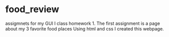 # food_review
assigmnets for my GUI I class homework 1. 
The first assignment is a page about my 3 favorite food places
Using html and css I created this webpage. 
